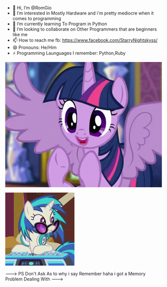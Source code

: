 - 👋 Hi, I’m @RomGio
- 👀 I’m interested in Mostly Hardware and i'm pretty mediocre when it comes to programming
- 🌱 I’m currently learning To Program in Python 
- 💞️ I’m looking to collaborate on Other Programmers that are beginners like me
- 📫 How to reach me fb: https://www.facebook.com/StarryNightskyss/
- 😄 Pronouns: He/Him
- ⚡ Programming Launguages I remember: Python,Ruby


![Alt Text](https://github.com/RomGio/RomGio/blob/main/PF/image.gif)








![Alt Text](https://github.com/RomGio/RomGio/blob/main/PF/image2.gif)


--->
PS Don't Ask As to why i say Remember haha i got a Memory Problem Dealing With
--->
